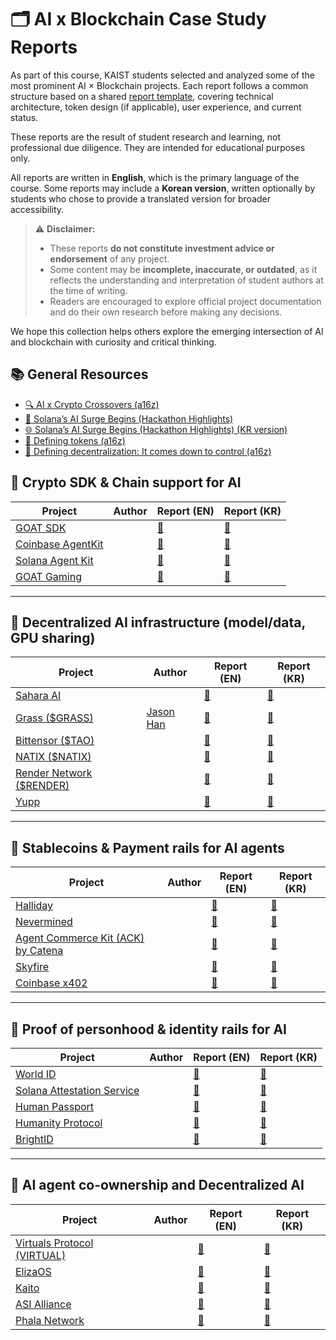 # 🗂 AI x Blockchain Case Study Reports

As part of this course, KAIST students selected and analyzed some of the most prominent AI × Blockchain projects. Each report follows a common structure based on a shared [report template](./template.md), covering technical architecture, token design (if applicable), user experience, and current status.

These reports are the result of student research and learning, not professional due diligence. They are intended for educational purposes only.

All reports are written in **English**, which is the primary language of the course. Some reports may include a **Korean version**, written optionally by students who chose to provide a translated version for broader accessibility.

> ⚠ **Disclaimer:**  
> - These reports **do not constitute investment advice or endorsement** of any project.  
> - Some content may be **incomplete, inaccurate, or outdated**, as it reflects the understanding and interpretation of student authors at the time of writing.  
> - Readers are encouraged to explore official project documentation and do their own research before making any decisions.

We hope this collection helps others explore the emerging intersection of AI and blockchain with curiosity and critical thinking.

## 📚 General Resources
- [🔍 AI x Crypto Crossovers (a16z)](https://a16zcrypto.com/posts/article/ai-crypto-crossovers/)
- [🚀 Solana’s AI Surge Begins (Hackathon Highlights)](https://4pillars.io/en/articles/solana-s-ai-surge-begins-hackathon-highlights)
- [🌐 Solana’s AI Surge Begins (Hackathon Highlights) (KR version)](https://4pillars.io/ko/articles/solana-s-ai-surge-begins-hackathon-highlights)
- [📜 Defining tokens (a16z)](https://a16zcrypto.com/posts/article/defining-tokens/)
- [🧮 Defining decentralization: It comes down to control (a16z)](https://a16zcrypto.com/posts/article/defining-decentralization-control/)

## 🔧 Crypto SDK & Chain support for AI

| Project | Author | Report (EN) | Report (KR) |
|---------|--------|-------------|-------------|
| [GOAT SDK](https://github.com/goat-sdk/goat) |  | [📄](./goat/) | [📄](./goat_kr/) |
| [Coinbase AgentKit](https://www.coinbase.com/developer-platform/products/agentkit) |  | [📄](./coinbase_agentkit/) | [📄](./coinbase_agentkit_kr/) |
| [Solana Agent Kit](https://github.com/sendaifun/solana-agent-kit) |  | [📄](./solana_agentkit/) | [📄](./solana_agentkit_kr/) |
| [GOAT Gaming](https://goatgaming.com/) |  | [📄](./goat_gaming/) | [📄](./goat_gaming_kr/) |

---

## 🧠 Decentralized AI infrastructure (model/data, GPU sharing)

| Project | Author | Report (EN) | Report (KR) |
|---------|--------|-------------|-------------|
| [Sahara AI](https://saharaai.com/) |  | [📄](./saharaai/) | [📄](./saharaai_kr/) |
| [Grass ($GRASS)](https://www.grass.io/) | [Jason Han](https://www.linkedin.com/in/jaesunhan/) | [📄](./grass/) | [📄](./grass_kr/) |
| [Bittensor ($TAO)](https://docs.bittensor.com/) |  | [📄](./bittensor/) | [📄](./bittensor_kr/) |
| [NATIX ($NATIX)](https://www.natix.network/) |  | [📄](./natix/) | [📄](./natix_kr/) |
| [Render Network ($RENDER)](https://renderfoundation.com/whitepaper) |  | [📄](./render/) | [📄](./render_kr/) |
| [Yupp](https://yupp.ai/) |  | [📄](./yupp/) | [📄](./yupp_kr/) |

---

## 💸 Stablecoins & Payment rails for AI agents

| Project | Author | Report (EN) | Report (KR) |
|---------|--------|-------------|-------------|
| [Halliday](https://halliday.xyz/) |  | [📄](./halliday/) | [📄](./halliday_kr/) |
| [Nevermined](https://docs.nevermined.app/) |  | [📄](./nevermined/) | [📄](./nevermined_kr/) |
| [Agent Commerce Kit (ACK) by Catena](https://www.agentcommercekit.com/overview/introduction) |  | [📄](./ack_catena/) | [📄](./ack_catena_kr/) |
| [Skyfire](https://skyfire.xyz/) |  | [📄](./skyfire/) | [📄](./skyfire_kr/) |
| [Coinbase x402](https://www.x402.org/) |  | [📄](./x402/) | [📄](./x402_kr/) |

---

## 🛂 Proof of personhood & identity rails for AI

| Project | Author | Report (EN) | Report (KR) |
|---------|--------|-------------|-------------|
| [World ID](https://world.org/world-id) |  | [📄](./worldid/) | [📄](./worldid_kr/) |
| [Solana Attestation Service](https://attest.solana.com/) |  | [📄](./solana_attestation/) | [📄](./solana_attestation_kr/) |
| [Human Passport](https://passport.human.tech/) |  | [📄](./human_passport/) | [📄](./human_passport_kr/) |
| [Humanity Protocol](https://www.humanity.org/) |  | [📄](./humanity_protocol/) | [📄](./humanity_protocol_kr/) |
| [BrightID](https://www.brightid.org/) |  | [📄](./brightid/) | [📄](./brightid_kr/) |


---

## 🤖 AI agent co-ownership and Decentralized AI

| Project | Author | Report (EN) | Report (KR) |
|---------|--------|-------------|-------------|
| [Virtuals Protocol (VIRTUAL)](https://virtuals.io/) |  | [📄](./virtuals/) | [📄](./virtuals_kr/) |
| [ElizaOS](https://www.elizaos.ai/) |  | [📄](./elizaos/) | [📄](./elizaos_kr/) |
| [Kaito](https://kaito.ai/) |  | [📄](./kaito/) | [📄](./kaito_kr/) |
| [ASI Alliance](https://superintelligence.io/) |  | [📄](./asi_alliance/) | [📄](./asi_alliance_kr/) |
| [Phala Network](https://phala.network/ai) |  | [📄](./phala/) | [📄](./phala_kr/) |

